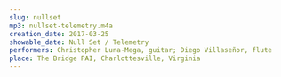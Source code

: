 ```yaml
---
slug: nullset
mp3: nullset-telemetry.m4a
creation_date: 2017-03-25
showable_date: Null Set / Telemetry
performers: Christopher Luna-Mega, guitar; Diego Villaseñor, flute
place: The Bridge PAI, Charlottesville, Virginia
---
```

